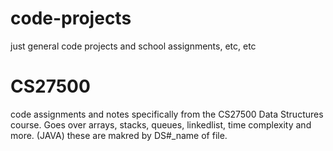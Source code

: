 # code-projects
just general code projects and school assignments, etc, etc


# CS27500
code assignments and notes specifically from the CS27500 Data Structures course. Goes over arrays, stacks, queues, linkedlist, time complexity and more. (JAVA)
these are makred by DS#_name of file.
